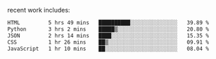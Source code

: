 
<!--<img width="1415" height="100" alt="blu" src="https://github.com/rdsilva01/rdsilva01/assets/101207588/deb060e5-d035-4f09-b511-e3f50605b207">-->

<!-- \> Enthusiastic about developing and building solutions <br>
\> Computer Science and Engineering @ UBI -->

<!-- <a href="https://www.rodrigosilva.live/">personal website</a> 🏁 -->

<!-- ![](https://komarev.com/ghpvc/?username=rdsilva01) -->

recent work includes:
<!--START_SECTION:waka-->

```txt
HTML         5 hrs 49 mins   ██████████░░░░░░░░░░░░░░░   39.89 %
Python       3 hrs 2 mins    █████▒░░░░░░░░░░░░░░░░░░░   20.80 %
JSON         2 hrs 14 mins   ████░░░░░░░░░░░░░░░░░░░░░   15.35 %
CSS          1 hr 26 mins    ██▒░░░░░░░░░░░░░░░░░░░░░░   09.91 %
JavaScript   1 hr 10 mins    ██░░░░░░░░░░░░░░░░░░░░░░░   08.04 %
```

<!--END_SECTION:waka-->

